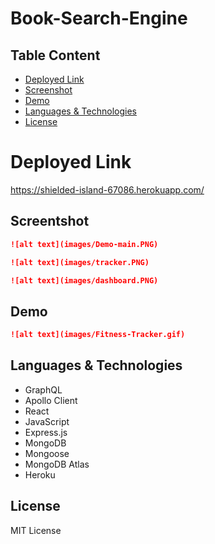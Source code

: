 # Book-Search-Engine

## Table Content
- [Deployed Link](#deployed-link)
- [Screenshot](#screenshot)
- [Demo](#demo)
- [Languages & Technologies](#languages-&-technologies)
- [License](#license)

# Deployed Link
https://shielded-island-67086.herokuapp.com/


## Screentshot
```md
![alt text](images/Demo-main.PNG)
```

```md
![alt text](images/tracker.PNG)
```

```md
![alt text](images/dashboard.PNG)
```


## Demo
```md
![alt text](images/Fitness-Tracker.gif)
```


## Languages & Technologies
- GraphQL
- Apollo Client
- React
- JavaScript
- Express.js
- MongoDB
- Mongoose
- MongoDB Atlas
- Heroku


## License
MIT License